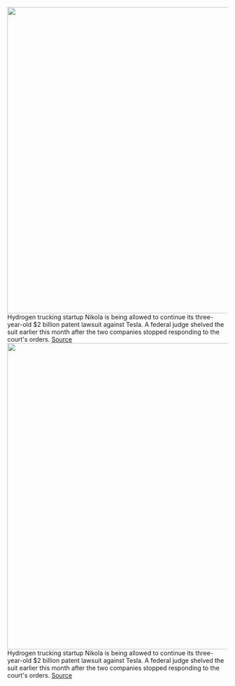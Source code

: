 <img src='https://cdn.vox-cdn.com/thumbor/AbZ0D8MNrBEs2-_ZOMsXWMAtTU4=/0x0:2750x1440/1200x800/filters:focal(1155x500:1595x940)/cdn.vox-cdn.com/uploads/chorus_image/image/70016756/nikola_one_16.0.jpg' width='700px' /><br/>
Hydrogen trucking startup Nikola is being allowed to continue its three-year-old $2 billion patent lawsuit against Tesla. A federal judge shelved the suit earlier this month after the two companies stopped responding to the court's orders.
<a href='https://www.theverge.com/2021/10/19/22734970/nikola-tesla-2-billion-patent-lawsuit-desgn-infringement'> Source <a/><img src='https://cdn.vox-cdn.com/thumbor/AbZ0D8MNrBEs2-_ZOMsXWMAtTU4=/0x0:2750x1440/1200x800/filters:focal(1155x500:1595x940)/cdn.vox-cdn.com/uploads/chorus_image/image/70016756/nikola_one_16.0.jpg' width='700px' /><br/>
Hydrogen trucking startup Nikola is being allowed to continue its three-year-old $2 billion patent lawsuit against Tesla. A federal judge shelved the suit earlier this month after the two companies stopped responding to the court's orders.
<a href='https://www.theverge.com/2021/10/19/22734970/nikola-tesla-2-billion-patent-lawsuit-desgn-infringement'> Source <a/>